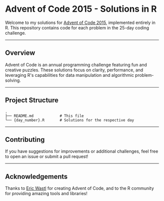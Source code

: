 # Advent of Code 2015 - Solutions in R

Welcome to my solutions for [Advent of Code 2015](https://adventofcode.com/2015), implemented entirely in R. This repository contains code for each problem in the 25-day coding challenge.

---

## Overview
Advent of Code is an annual programming challenge featuring fun and creative puzzles. These solutions focus on clarity, performance, and leveraging R's capabilities for data manipulation and algorithmic problem-solving.

---

## Project Structure

```
.
├── README.md            # This file
└── {day_number}.R       # Solutions for the respective day
```
---

## Contributing
If you have suggestions for improvements or additional challenges, feel free to open an issue or submit a pull request!

---

## Acknowledgements
Thanks to [Eric Wastl](https://twitter.com/ericwastl) for creating Advent of Code, and to the R community for providing amazing tools and libraries!
